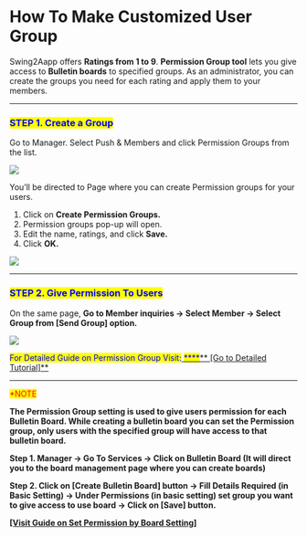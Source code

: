 # How To Make Customized User Group

Swing2Aapp offers **Ratings from 1 to 9**. **Permission Group tool** lets you give access to **Bulletin boards** to specified groups. As an administrator, you can create the groups you need for each rating and apply them to your members.

***

### <mark style="color:blue;">**STEP 1. Create a Group**</mark>

Go to Manager. Select Push & Members and click Permission Groups from the list.

![](https://support.swing2app.com/wp-content/uploads/2020/02/permission.png)

You’ll be directed to Page where you can create Permission groups for your users.

1. Click on **Create Permission Groups.**
2. Permission groups pop-up will open.
3. Edit the name, ratings, and click **Save.**
4. Click **OK.**

![](https://support.swing2app.com/wp-content/uploads/2018/10/b39-copy.png)

***

### <mark style="color:blue;">**STEP 2. Give Permission To Users**</mark>

On the same page, **Go to Member inquiries -> Select Member -> Select Group from \[Send Group] option.**

![](https://support.swing2app.com/wp-content/uploads/2020/02/change\_mem.png)

<mark style="color:blue;">For Detailed Guide on Permission Group Visit:</mark>[ <mark style="color:blue;">****</mark>** \[Go to Detailed Tutorial\]**](../appmanage/pushmember/member-group.md)

***

<mark style="color:red;">\*NOTE</mark>

**The Permission Group setting is used to give users permission for each Bulletin Board. While creating a bulletin board you can set the Permission group, only users with the specified group will have access to that bulletin board.**

**Step 1. Manager -> Go To Services -> Click on Bulletin Board (It will direct you to the board management page where you can create boards)**

**Step 2. Click on \[Create Bulletin Board] button -> Fill Details Required (in Basic Setting) -> Under Permissions (in basic setting) set group you want to give access to use board -> Click on \[Save] button.**

[**\[Visit Guide on Set Permission by Board Setting\]**](../appmanage/board/create-bulletin-board-by-membership-level.md)

